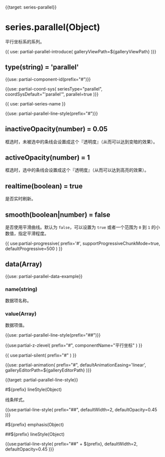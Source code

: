 
{{target: series-parallel}}

# series.parallel(Object)

平行坐标系的系列。

{{ use: partial-parallel-introduce(
    galleryViewPath=${galleryViewPath}
)}}


## type(string) = 'parallel'

{{use: partial-component-id(prefix="#")}}

{{use: partial-coord-sys(
    seriesType="parallel",
    coordSysDefault="'parallel'",
    parallel=true
)}}


{{ use: partial-series-name }}


{{use: partial-parallel-line-style(prefix="#")}}


## inactiveOpacity(number) = 0.05

框选时，未被选中的条线会设置成这个『透明度』（从而可以达到变暗的效果）。


## activeOpacity(number) = 1

框选时，选中的条线会设置成这个『透明度』（从而可以达到高亮的效果）。


## realtime(boolean) = true

是否实时刷新。

## smooth(boolean|number) = false

是否使用平滑曲线。默认为 `false`，可以设置为 `true` 或者一个范围为 `0` 到 `1` 的小数值，指定平滑程度。


{{ use:partial-progressive(
    prefix='#',
    supportProgressiveChunkMode=true,
    defaultProgressive=500
) }}


## data(Array)

{{use: partial-parallel-data-example}}

### name(string)

数据项名称。

### value(Array)

数据项值。

{{use: partial-parallel-line-style(prefix="##")}}


{{use:partial-z-zlevel(
    prefix="#",
    componentName="平行坐标"
) }}

{{ use:partial-silent(
    prefix="#"
) }}

{{use: partial-animation(
    prefix="#",
    defaultAnimationEasing='linear',
    galleryEditorPath=${galleryEditorPath}
)}}


{{target: partial-parallel-line-style}}

#${prefix} lineStyle(Object)

线条样式。

{{use:partial-line-style(
    prefix="##",
    defaultWidth=2,
    defaultOpacity=0.45
)}}

#${prefix} emphasis(Object)

##${prefix} lineStyle(Object)

{{use:partial-line-style(
    prefix="##" + ${prefix},
    defaultWidth=2,
    defaultOpacity=0.45
)}}



